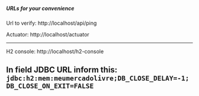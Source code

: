 
##### URLs for your convenience

Url to verify: http://localhost/api/ping

Actuator: http://localhost/actuator

---
H2 console: http://localhost/h2-console

In field JDBC URL inform this:
```jdbc:h2:mem:meumercadolivre;DB_CLOSE_DELAY=-1;DB_CLOSE_ON_EXIT=FALSE```
---

